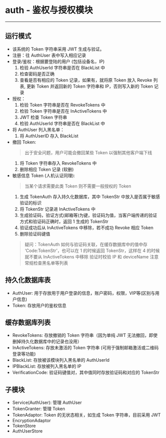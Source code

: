 # auth - 鉴权与授权模块
---
## 运行模式
- 该系统的 Token 字符串采用 JWT 生成与验证。
- 注册：往 AuthUser 表中写入相应记录
- 登录/鉴权：根据要登陆的用户 (包括设备名，IP)
  1. 检验 AuthUserId 字符串是否在 BlackList 中
  2. 检查密码是否正确
  3. 查看是否有相应的 Token 记录，如果有，就将原 Token 放入 Revoke 列表, 更新 Token 并返回新的 Token 字符串和 IP，否则写入新的 Token 记录
- 授权：
  1. 检验 Token 字符串是否在 RevokeTokens 中
  2. 检验 Token 字符串是否在 InActiveTokens 中
  3. JWT 检查 Token 字符串
  4. 检验 AuthUserId 字符串是否在 BlackList 中
- 将 AuthUser 列入黑名单：
  1. 将 AuthUserID 存入 BlackList
- 撤回 Token:
  > 出于安全问题，用户可能会撤回某些 Token 以强制其他客户端下线
  1. 将 Token 字符串存入 RevokeTokens 中
  2. 删除相应 Token 记录 (软删)
- 敏感信息 Token (人机认证同理):
  > 当某个请求需要此类 Token 则不需要一般授权的 Token
  1. 生成 TokenAuth 存入持久化数据库，其中 TokenStr 中放入是否属于敏感验证的标识
  2. 将 TokenStr 记录进 InActiveTokens 中
  3. 生成验证码，验证方式(邮箱等)为键，验证码为值，当客户端传递的验证方式和验证码正确时，返回 1 生成的 TokenStr
  4. 验证成功后从 InActiveTokens 中移除，若不成功 Revoke 相应 Token
  5. 删除验证码键值
  > 疑问：TokenAuth 如何与验证码关联，在缓存数据库中的值中存 ‘Code:TokenStr’，也可以在 1 的时候返回 TokenStr，这样在 4 的时候就不要从 InActiveTokens 中移除
  > 验证时校验 IP 和 deviceName
  > 注意常规检查黑名单等列表

## 持久化数据库表
- AuthUser: 用于存放用于用户登录的信息，账户密码，权限，VIP等(区别与用户信息)
- Token: 存放用户的鉴权信息

## 缓存数据库列表
- RevokeTokens: 存放撤销的 Token 字符串（因为单纯 JWT 无法撤回，即使删掉持久化数据库中的记录也没用）
- InActiveTokens: 存放未激活的 Token 字符串 (可用于强制邮箱激活或二维码登录等功能)
- BlackList: 存放被该模块列入黑名单的 AuthUserId
- IPBlackList: 存放被列入黑名单的 IP
- VerificationCode: 验证码键值对，其中值同时存放验证码和对应的 TokenStr

## 子模块
- Service(AuthUser): 管理 AuthUser
- TokenGranter: 管理 Token
- TokenAdaptor: Token 的无状态相关，如生成 Token 字符串，目前采用 JWT
- EncryptionAdaptor
- TokenStore
- AuthUserStore
